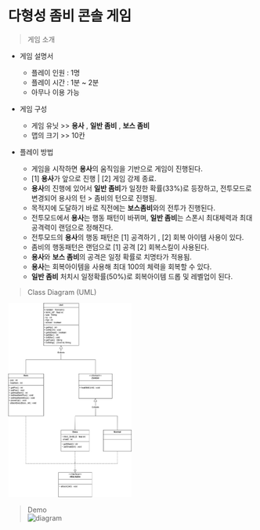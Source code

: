 # 다형성 좀비 콘솔 게임

> 게임 소개

* 게임 설명서
  * 플레이 인원 : 1명
  * 플레이 시간 : 1분 ~ 2분
  * 아무나 이용 가능

* 게임 구성
    * 게임 유닛 >> **용사** , **일반 좀비** , **보스 좀비**
    * 맵의 크기 >> 10칸

* 플레이 방법
  * 게임을 시작하면 **용사**의 움직임을 기반으로 게임이 진행된다.
  * [1] **용사**가 앞으로 진행 | [2] 게임 강제 종료.
  * **용사**의 진행에 있어서 **일반 좀비**가 일정한 확률(33%)로 등장하고, 전투모드로 변경되어 용사의 턴 > 좀비의 턴으로 진행됨.
  * 목적지에 도달하기 바로 직전에는 **보스좀비**와의 전투가 진행된다.
  * 전투모드에서 **용사**는 행동 패턴이 바뀌며, **일반 좀비**는 스폰시 최대체력과 최대공격력이 랜덤으로 정해진다.
  * 전투모드의 **용사**의 행동 패턴은 [1] 공격하기 , [2] 회복 아이템 사용이 있다.
  * 좀비의 행동패턴은 랜덤으로 [1] 공격 [2] 회복스킬이 사용된다.
  * **용사**와 **보스 좀비**의 공격은 일정 확률로 치명타가 적용됨.
  * **용사**는 회복아이템을 사용해 최대 100의 체력을 회복할 수 있다.
  * **일반 좀비** 처치시 일정확률(50%)로 회복아이템 드롭 및 레벨업이 된다.

> Class Diagram (UML) <br>
<img width="50%" src="https://github.com/iconew123/Zombie/blob/master/images/ZombieGame.jpg"/>

> Demo <br>
![diagram](https://github.com/iconew123/Zombie/blob/master/images/-Clipchamp-ezgif.com-video-to-gif-converter%20(2).gif) 
